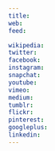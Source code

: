 ```yaml
---
title: 
web: 
feed: 

wikipedia: 
twitter: 
facebook: 
instagram: 
snapchat: 
youtube: 
vimeo: 
medium: 
tumblr: 
flickr: 
pinterest: 
googleplus: 
linkedin: 
---
```


